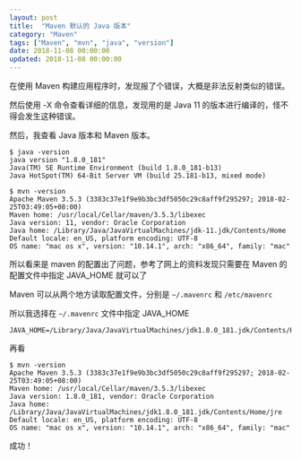 ```yaml
---
layout: post
title:  "Maven 默认的 Java 版本"
category: "Maven"
tags: ["Maven", "mvn", "java", "version"]
date: 2018-11-08 00:00:00
updated: 2018-11-08 00:00:00
---
```


在使用 Maven 构建应用程序时，发现报了个错误，大概是非法反射类似的错误。

然后使用 -X 命令查看详细的信息，发现用的是 Java 11 的版本进行编译的，怪不得会发生这种错误。

然后，我查看 Java 版本和 Maven 版本。

<!-- more -->

```
$ java -version
java version "1.8.0_181"
Java(TM) SE Runtime Environment (build 1.8.0_181-b13)
Java HotSpot(TM) 64-Bit Server VM (build 25.181-b13, mixed mode)

$ mvn -version            
Apache Maven 3.5.3 (3383c37e1f9e9b3bc3df5050c29c8aff9f295297; 2018-02-25T03:49:05+08:00)
Maven home: /usr/local/Cellar/maven/3.5.3/libexec
Java version: 11, vendor: Oracle Corporation
Java home: /Library/Java/JavaVirtualMachines/jdk-11.jdk/Contents/Home
Default locale: en_US, platform encoding: UTF-8
OS name: "mac os x", version: "10.14.1", arch: "x86_64", family: "mac"
```

所以看来是 maven 的配置出了问题，参考了网上的资料发现只需要在 Maven 的配置文件中指定 JAVA_HOME 就可以了

Maven 可以从两个地方读取配置文件，分别是 `~/.mavenrc` 和 `/etc/mavenrc`

所以我选择在 `~/.mavenrc` 文件中指定 JAVA_HOME

```
JAVA_HOME=/Library/Java/JavaVirtualMachines/jdk1.8.0_181.jdk/Contents/Home
```

再看

```
$ mvn -version            
Apache Maven 3.5.3 (3383c37e1f9e9b3bc3df5050c29c8aff9f295297; 2018-02-25T03:49:05+08:00)
Maven home: /usr/local/Cellar/maven/3.5.3/libexec
Java version: 1.8.0_181, vendor: Oracle Corporation
Java home: /Library/Java/JavaVirtualMachines/jdk1.8.0_181.jdk/Contents/Home/jre
Default locale: en_US, platform encoding: UTF-8
OS name: "mac os x", version: "10.14.1", arch: "x86_64", family: "mac"
```

成功！

